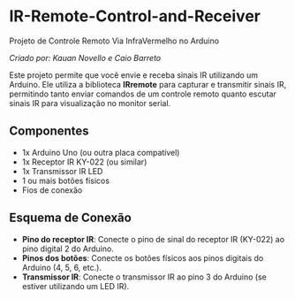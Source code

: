 # IR-Remote-Control-and-Receiver
Projeto de Controle Remoto Via InfraVermelho no Arduino

_Criado por: Kauan Novello e Caio Barreto_

Este projeto permite que você envie e receba sinais IR utilizando um Arduino. Ele utiliza a biblioteca **IRremote** para capturar e transmitir sinais IR, 
permitindo tanto enviar comandos de um controle remoto quanto escutar sinais IR para visualização no monitor serial.

## Componentes

- 1x Arduino Uno (ou outra placa compatível)
- 1x Receptor IR KY-022 (ou similar)
- 1x Transmissor IR LED
- 1 ou mais botões físicos
- Fios de conexão

## Esquema de Conexão

- **Pino do receptor IR**: Conecte o pino de sinal do receptor IR (KY-022) ao pino digital 2 do Arduino.
- **Pinos dos botões**: Conecte os botões físicos aos pinos digitais do Arduino (4, 5, 6, etc.).
- **Transmissor IR**: Conecte o transmissor IR ao pino 3 do Arduino (se estiver utilizando um LED IR).
